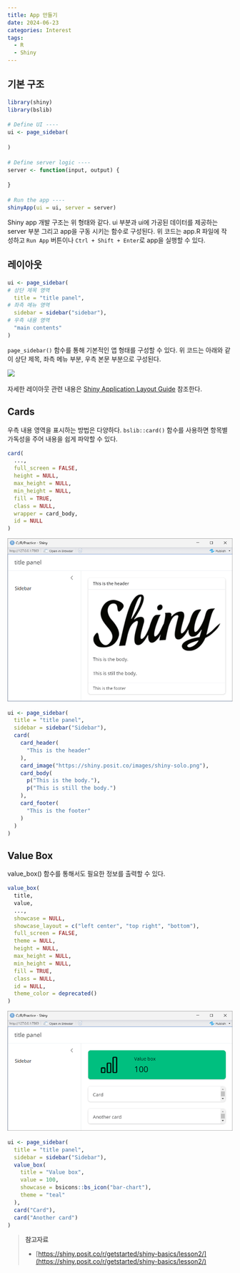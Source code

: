 ```yaml
---
title: App 만들기
date: 2024-06-23
categories: Interest
tags:
  - R
  - Shiny
---
```

## 기본 구조
```R
library(shiny)
library(bslib)

# Define UI ----
ui <- page_sidebar(
 
)

# Define server logic ----
server <- function(input, output) {

}

# Run the app ----
shinyApp(ui = ui, server = server)
```

Shiny app 개발 구조는 위 형태와 같다. ui 부분과 ui에 가공된 데이터를 제공하는 server 부분 그리고 app을 구동 시키는 함수로 구성된다. 위 코드는 app.R 파일에 작성하고 `Run App` 버튼이나 `Ctrl + Shift + Enter`로 app을 실행할 수 있다.

## 레이아웃
```R
ui <- page_sidebar(
# 상단 제목 영역
  title = "title panel",
# 좌측 메뉴 영역
  sidebar = sidebar("sidebar"),
# 우측 내용 영역
  "main contents"
)
```

`page_sidebar()` 함수를 통해 기본적인 앱 형태를 구성할 수 있다. 위 코드는 아래와 같이 상단 제목, 좌측 메뉴 부분, 우측 본문 부분으로 구성된다.

![](https://shiny.posit.co/r/getstarted/shiny-basics/lesson2/images/sidebar-layout1.png)

자세한 레이아웃 관련 내용은 [Shiny Application Layout Guide](https://shiny.posit.co/articles/layout-guide.html) 참조한다.

## Cards
우측 내용 영역을 표시하는 방법은 다양하다. `bslib::card()` 함수를 사용하면 항목별 가독성을 주어 내용을 쉽게 파악할 수 있다.
```r
card(
  ...,
  full_screen = FALSE,
  height = NULL,
  max_height = NULL,
  min_height = NULL,
  fill = TRUE,
  class = NULL,
  wrapper = card_body,
  id = NULL
)
```

![](/assets/images/Pasted%20image%2020240623161950.png)

```R
ui <- page_sidebar(
  title = "title panel",
  sidebar = sidebar("Sidebar"),
  card(
    card_header(
      "This is the header"
    ),
    card_image("https://shiny.posit.co/images/shiny-solo.png"),
    card_body(
      p("This is the body."),
      p("This is still the body.")
    ),
    card_footer(
      "This is the footer"
    )
  )
)
```

## Value Box
value_box() 함수를 통해서도 필요한 정보를 출력할 수 있다.

```r
value_box(
  title,
  value,
  ...,
  showcase = NULL,
  showcase_layout = c("left center", "top right", "bottom"),
  full_screen = FALSE,
  theme = NULL,
  height = NULL,
  max_height = NULL,
  min_height = NULL,
  fill = TRUE,
  class = NULL,
  id = NULL,
  theme_color = deprecated()
)
```

![](/assets/images/Pasted%20image%2020240623162007.png)

```r
ui <- page_sidebar(
  title = "title panel",
  sidebar = sidebar("Sidebar"),
  value_box(
    title = "Value box",
    value = 100,
    showcase = bsicons::bs_icon("bar-chart"),
    theme = "teal"
  ),
  card("Card"),
  card("Another card")
)
```

> **참고자료**
> - [https://shiny.posit.co/r/getstarted/shiny-basics/lesson2/](https://shiny.posit.co/r/getstarted/shiny-basics/lesson2/)
